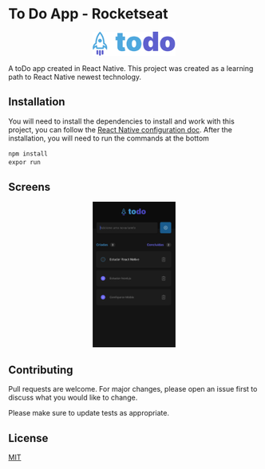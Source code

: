 # To Do App - Rocketseat

<p align="center" width="100%">
  <img width="33%" src="./assets/images/Logo.svg"> 
</p>

A toDo app created in React Native. This project was created as a learning path to React Native newest technology.

## Installation

You will need to install the dependencies to install and work with this project, you can follow the [React Native configuration doc](https://reactnative.dev/docs/environment-setup#installing-dependencies).
After the installation, you will need to run the commands at the bottom

```bash
npm install
expor run
```

## Screens

<p align="center" width="100%">
  <img width="33%" src="./assets/images/screen2.png">  
</p>

## Contributing

Pull requests are welcome. For major changes, please open an issue first
to discuss what you would like to change.

Please make sure to update tests as appropriate.

## License

[MIT](https://choosealicense.com/licenses/mit/)
